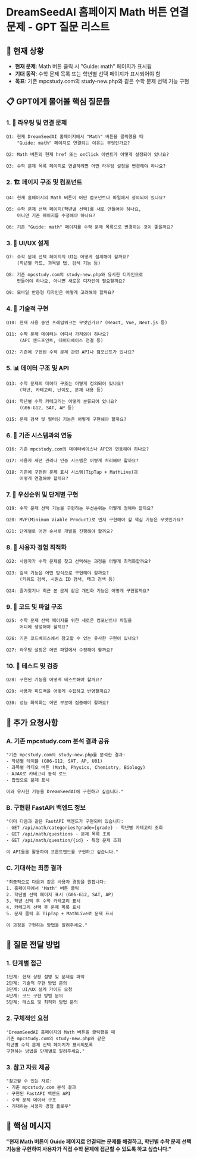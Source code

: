 # DreamSeedAI 홈페이지 Math 버튼 연결 문제 - GPT 질문 리스트

## 🎯 현재 상황
- **현재 문제**: Math 버튼 클릭 시 "Guide: math" 페이지가 표시됨
- **기대 동작**: 수학 문제 목록 또는 학년별 선택 페이지가 표시되어야 함
- **목표**: 기존 mpcstudy.com의 study-new.php와 같은 수학 문제 선택 기능 구현

## 📋 GPT에게 물어볼 핵심 질문들

### 1. 🔗 라우팅 및 연결 문제
```
Q1: 현재 DreamSeedAI 홈페이지에서 "Math" 버튼을 클릭했을 때 
    "Guide: math" 페이지로 연결되는 이유는 무엇인가요?
    
Q2: Math 버튼의 현재 href 또는 onClick 이벤트가 어떻게 설정되어 있나요?
    
Q3: 수학 문제 목록 페이지로 연결하려면 어떤 라우팅 설정을 변경해야 하나요?
```

### 2. 🏗️ 페이지 구조 및 컴포넌트
```
Q4: 현재 홈페이지의 Math 버튼이 어떤 컴포넌트나 파일에서 정의되어 있나요?
    
Q5: 수학 문제 선택 페이지(학년별 선택)를 새로 만들어야 하나요, 
    아니면 기존 페이지를 수정해야 하나요?
    
Q6: 기존 "Guide: math" 페이지를 수학 문제 목록으로 변경하는 것이 좋을까요?
```

### 3. 🎨 UI/UX 설계
```
Q7: 수학 문제 선택 페이지의 UI는 어떻게 설계해야 할까요?
    (학년별 카드, 과목별 탭, 검색 기능 등)
    
Q8: 기존 mpcstudy.com의 study-new.php와 유사한 디자인으로 
    만들어야 하나요, 아니면 새로운 디자인이 필요할까요?
    
Q9: 모바일 반응형 디자인은 어떻게 고려해야 할까요?
```

### 4. 🔧 기술적 구현
```
Q10: 현재 사용 중인 프레임워크는 무엇인가요? (React, Vue, Next.js 등)
    
Q11: 수학 문제 데이터는 어디서 가져와야 하나요? 
     (API 엔드포인트, 데이터베이스 연결 등)
    
Q12: 기존에 구현된 수학 문제 관련 API나 컴포넌트가 있나요?
```

### 5. 📊 데이터 구조 및 API
```
Q13: 수학 문제의 데이터 구조는 어떻게 정의되어 있나요?
     (학년, 카테고리, 난이도, 문제 내용 등)
    
Q14: 학년별 수학 카테고리는 어떻게 분류되어 있나요?
     (G06-G12, SAT, AP 등)
    
Q15: 문제 검색 및 필터링 기능은 어떻게 구현해야 할까요?
```

### 6. 🔄 기존 시스템과의 연동
```
Q16: 기존 mpcstudy.com의 데이터베이스나 API와 연동해야 하나요?
    
Q17: 사용자 세션 관리나 인증 시스템은 어떻게 처리해야 할까요?
    
Q18: 기존에 구현된 문제 표시 시스템(TipTap + MathLive)과 
     어떻게 연결해야 할까요?
```

### 7. 🚀 우선순위 및 단계별 구현
```
Q19: 수학 문제 선택 기능을 구현하는 우선순위는 어떻게 정해야 할까요?
    
Q20: MVP(Minimum Viable Product)로 먼저 구현해야 할 핵심 기능은 무엇인가요?
    
Q21: 단계별로 어떤 순서로 개발을 진행해야 할까요?
```

### 8. 🎯 사용자 경험 최적화
```
Q22: 사용자가 수학 문제를 찾고 선택하는 과정을 어떻게 최적화할까요?
    
Q23: 검색 기능은 어떤 방식으로 구현해야 할까요?
     (키워드 검색, 시퀀스 ID 검색, 태그 검색 등)
    
Q24: 즐겨찾기나 최근 본 문제 같은 개인화 기능은 어떻게 구현할까요?
```

### 9. 🔧 코드 및 파일 구조
```
Q25: 수학 문제 선택 페이지를 위한 새로운 컴포넌트나 파일을 
     어디에 생성해야 할까요?
    
Q26: 기존 코드베이스에서 참고할 수 있는 유사한 구현이 있나요?
    
Q27: 라우팅 설정은 어떤 파일에서 수정해야 할까요?
```

### 10. 🧪 테스트 및 검증
```
Q28: 구현된 기능을 어떻게 테스트해야 할까요?
    
Q29: 사용자 피드백을 어떻게 수집하고 반영할까요?
    
Q30: 성능 최적화는 어떤 부분에 집중해야 할까요?
```

## 🎯 추가 요청사항

### A. 기존 mpcstudy.com 분석 결과 공유
```
"기존 mpcstudy.com의 study-new.php를 분석한 결과:
- 학년별 테이블 (G06-G12, SAT, AP, U01)
- 과목별 라디오 버튼 (Math, Physics, Chemistry, Biology)
- AJAX로 카테고리 동적 로드
- 팝업으로 문제 표시

이와 유사한 기능을 DreamSeedAI에 구현하고 싶습니다."
```

### B. 구현된 FastAPI 백엔드 정보
```
"이미 다음과 같은 FastAPI 백엔드가 구현되어 있습니다:
- GET /api/math/categories?grade={grade} - 학년별 카테고리 조회
- GET /api/math/questions - 문제 목록 조회
- GET /api/math/question/{id} - 특정 문제 조회

이 API들을 활용하여 프론트엔드를 구현하고 싶습니다."
```

### C. 기대하는 최종 결과
```
"최종적으로 다음과 같은 사용자 경험을 원합니다:
1. 홈페이지에서 'Math' 버튼 클릭
2. 학년별 선택 페이지 표시 (G06-G12, SAT, AP)
3. 학년 선택 후 수학 카테고리 표시
4. 카테고리 선택 후 문제 목록 표시
5. 문제 클릭 후 TipTap + MathLive로 문제 표시

이 과정을 구현하는 방법을 알려주세요."
```

## 📝 질문 전달 방법

### 1. 단계별 접근
```
1단계: 현재 상황 설명 및 문제점 파악
2단계: 기술적 구현 방법 문의
3단계: UI/UX 설계 가이드 요청
4단계: 코드 구현 방법 문의
5단계: 테스트 및 최적화 방법 문의
```

### 2. 구체적인 요청
```
"DreamSeedAI 홈페이지의 Math 버튼을 클릭했을 때 
기존 mpcstudy.com의 study-new.php와 같은 
학년별 수학 문제 선택 페이지가 표시되도록 
구현하는 방법을 단계별로 알려주세요."
```

### 3. 참고 자료 제공
```
"참고할 수 있는 자료:
- 기존 mpcstudy.com 분석 결과
- 구현된 FastAPI 백엔드 API
- 수학 문제 데이터 구조
- 기대하는 사용자 경험 플로우"
```

## 🎯 핵심 메시지

**"현재 Math 버튼이 Guide 페이지로 연결되는 문제를 해결하고, 
학년별 수학 문제 선택 기능을 구현하여 사용자가 
직접 수학 문제에 접근할 수 있도록 하고 싶습니다."**
